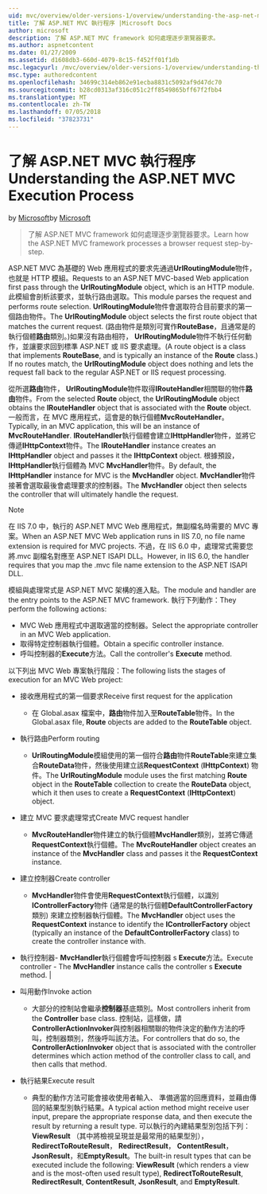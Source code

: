 ```yaml
---
uid: mvc/overview/older-versions-1/overview/understanding-the-asp-net-mvc-execution-process
title: 了解 ASP.NET MVC 執行程序 |Microsoft Docs
author: microsoft
description: 了解 ASP.NET MVC framework 如何處理逐步瀏覽器要求。
ms.author: aspnetcontent
ms.date: 01/27/2009
ms.assetid: d1608db3-660d-4079-8c15-f452ff01f1db
msc.legacyurl: /mvc/overview/older-versions-1/overview/understanding-the-asp-net-mvc-execution-process
msc.type: authoredcontent
ms.openlocfilehash: 34699c314eb862e91ecba8831c5092af9d47dc70
ms.sourcegitcommit: b28cd0313af316c051c2ff8549865bff67f2fbb4
ms.translationtype: MT
ms.contentlocale: zh-TW
ms.lasthandoff: 07/05/2018
ms.locfileid: "37823731"
---
```

<a name="understanding-the-aspnet-mvc-execution-process"></a><span data-ttu-id="f9f1a-103">了解 ASP.NET MVC 執行程序</span><span class="sxs-lookup"><span data-stu-id="f9f1a-103">Understanding the ASP.NET MVC Execution Process</span></span>
====================
<span data-ttu-id="f9f1a-104">by [Microsoft](https://github.com/microsoft)</span><span class="sxs-lookup"><span data-stu-id="f9f1a-104">by [Microsoft](https://github.com/microsoft)</span></span>

> <span data-ttu-id="f9f1a-105">了解 ASP.NET MVC framework 如何處理逐步瀏覽器要求。</span><span class="sxs-lookup"><span data-stu-id="f9f1a-105">Learn how the ASP.NET MVC framework processes a browser request step-by-step.</span></span>


<span data-ttu-id="f9f1a-106">ASP.NET MVC 為基礎的 Web 應用程式的要求先通過**UrlRoutingModule**物件，也就是 HTTP 模組。</span><span class="sxs-lookup"><span data-stu-id="f9f1a-106">Requests to an ASP.NET MVC-based Web application first pass through the **UrlRoutingModule** object, which is an HTTP module.</span></span> <span data-ttu-id="f9f1a-107">此模組會剖析該要求，並執行路由選取。</span><span class="sxs-lookup"><span data-stu-id="f9f1a-107">This module parses the request and performs route selection.</span></span> <span data-ttu-id="f9f1a-108">**UrlRoutingModule**物件會選取符合目前要求的第一個路由物件。</span><span class="sxs-lookup"><span data-stu-id="f9f1a-108">The **UrlRoutingModule** object selects the first route object that matches the current request.</span></span> <span data-ttu-id="f9f1a-109">(路由物件是類別可實作**RouteBase**，且通常是的執行個體**路由**類別。)如果沒有路由相符， **UrlRoutingModule**物件不執行任何動作，並讓要求回到標準 ASP.NET 或 IIS 要求處理。</span><span class="sxs-lookup"><span data-stu-id="f9f1a-109">(A route object is a class that implements **RouteBase**, and is typically an instance of the **Route** class.) If no routes match, the **UrlRoutingModule** object does nothing and lets the request fall back to the regular ASP.NET or IIS request processing.</span></span>

<span data-ttu-id="f9f1a-110">從所選**路由**物件， **UrlRoutingModule**物件取得**IRouteHandler**相關聯的物件**路由**物件。</span><span class="sxs-lookup"><span data-stu-id="f9f1a-110">From the selected **Route** object, the **UrlRoutingModule** object obtains the **IRouteHandler** object that is associated with the **Route** object.</span></span> <span data-ttu-id="f9f1a-111">一般而言，在 MVC 應用程式，這會是的執行個體**MvcRouteHandler**。</span><span class="sxs-lookup"><span data-stu-id="f9f1a-111">Typically, in an MVC application, this will be an instance of **MvcRouteHandler**.</span></span> <span data-ttu-id="f9f1a-112">**IRouteHandler**執行個體會建立**IHttpHandler**物件，並將它傳遞**IHttpContext**物件。</span><span class="sxs-lookup"><span data-stu-id="f9f1a-112">The **IRouteHandler** instance creates an **IHttpHandler** object and passes it the **IHttpContext** object.</span></span> <span data-ttu-id="f9f1a-113">根據預設， **IHttpHandler**執行個體為 MVC **MvcHandler**物件。</span><span class="sxs-lookup"><span data-stu-id="f9f1a-113">By default, the **IHttpHandler** instance for MVC is the **MvcHandler** object.</span></span> <span data-ttu-id="f9f1a-114">**MvcHandler**物件接著會選取最後會處理要求的控制器。</span><span class="sxs-lookup"><span data-stu-id="f9f1a-114">The **MvcHandler** object then selects the controller that will ultimately handle the request.</span></span>

> [!NOTE]
> <span data-ttu-id="f9f1a-115">在 IIS 7.0 中，執行的 ASP.NET MVC Web 應用程式，無副檔名時需要的 MVC 專案。</span><span class="sxs-lookup"><span data-stu-id="f9f1a-115">When an ASP.NET MVC Web application runs in IIS 7.0, no file name extension is required for MVC projects.</span></span> <span data-ttu-id="f9f1a-116">不過，在 IIS 6.0 中，處理常式需要您將.mvc 副檔名對應至 ASP.NET ISAPI DLL。</span><span class="sxs-lookup"><span data-stu-id="f9f1a-116">However, in IIS 6.0, the handler requires that you map the .mvc file name extension to the ASP.NET ISAPI DLL.</span></span>


<span data-ttu-id="f9f1a-117">模組與處理常式是 ASP.NET MVC 架構的進入點。</span><span class="sxs-lookup"><span data-stu-id="f9f1a-117">The module and handler are the entry points to the ASP.NET MVC framework.</span></span> <span data-ttu-id="f9f1a-118">執行下列動作：</span><span class="sxs-lookup"><span data-stu-id="f9f1a-118">They perform the following actions:</span></span>

- <span data-ttu-id="f9f1a-119">MVC Web 應用程式中選取適當的控制器。</span><span class="sxs-lookup"><span data-stu-id="f9f1a-119">Select the appropriate controller in an MVC Web application.</span></span>
- <span data-ttu-id="f9f1a-120">取得特定控制器執行個體。</span><span class="sxs-lookup"><span data-stu-id="f9f1a-120">Obtain a specific controller instance.</span></span>
- <span data-ttu-id="f9f1a-121">呼叫控制器的**Execute**方法。</span><span class="sxs-lookup"><span data-stu-id="f9f1a-121">Call the controller's **Execute** method.</span></span>

<span data-ttu-id="f9f1a-122">以下列出 MVC Web 專案執行階段：</span><span class="sxs-lookup"><span data-stu-id="f9f1a-122">The following lists the stages of execution for an MVC Web project:</span></span>

- <span data-ttu-id="f9f1a-123">接收應用程式的第一個要求</span><span class="sxs-lookup"><span data-stu-id="f9f1a-123">Receive first request for the application</span></span> 

    - <span data-ttu-id="f9f1a-124">在 Global.asax 檔案中，**路由**物件加入至**RouteTable**物件。</span><span class="sxs-lookup"><span data-stu-id="f9f1a-124">In the Global.asax file, **Route** objects are added to the **RouteTable** object.</span></span>
- <span data-ttu-id="f9f1a-125">執行路由</span><span class="sxs-lookup"><span data-stu-id="f9f1a-125">Perform routing</span></span> 

    - <span data-ttu-id="f9f1a-126">**UrlRoutingModule**模組使用的第一個符合**路由**物件**RouteTable**來建立集合**RouteData**物件，然後使用建立該**RequestContext** (**IHttpContext**) 物件。</span><span class="sxs-lookup"><span data-stu-id="f9f1a-126">The **UrlRoutingModule** module uses the first matching **Route** object in the **RouteTable** collection to create the **RouteData** object, which it then uses to create a **RequestContext** (**IHttpContext**) object.</span></span>
- <span data-ttu-id="f9f1a-127">建立 MVC 要求處理常式</span><span class="sxs-lookup"><span data-stu-id="f9f1a-127">Create MVC request handler</span></span> 

    - <span data-ttu-id="f9f1a-128">**MvcRouteHandler**物件建立的執行個體**MvcHandler**類別，並將它傳遞**RequestContext**執行個體。</span><span class="sxs-lookup"><span data-stu-id="f9f1a-128">The **MvcRouteHandler** object creates an instance of the **MvcHandler** class and passes it the **RequestContext** instance.</span></span>
- <span data-ttu-id="f9f1a-129">建立控制器</span><span class="sxs-lookup"><span data-stu-id="f9f1a-129">Create controller</span></span> 

    - <span data-ttu-id="f9f1a-130">**MvcHandler**物件會使用**RequestContext**執行個體，以識別**IControllerFactory**物件 (通常是的執行個體**DefaultControllerFactory**類別) 來建立控制器執行個體。</span><span class="sxs-lookup"><span data-stu-id="f9f1a-130">The **MvcHandler** object uses the **RequestContext** instance to identify the **IControllerFactory** object (typically an instance of the **DefaultControllerFactory** class) to create the controller instance with.</span></span>
- <span data-ttu-id="f9f1a-131">執行控制器- **MvcHandler**執行個體會呼叫控制器 s **Execute**方法。</span><span class="sxs-lookup"><span data-stu-id="f9f1a-131">Execute controller - The **MvcHandler** instance calls the controller s **Execute** method.</span></span> |
- <span data-ttu-id="f9f1a-132">叫用動作</span><span class="sxs-lookup"><span data-stu-id="f9f1a-132">Invoke action</span></span> 

    - <span data-ttu-id="f9f1a-133">大部分的控制站會繼承**控制器**基底類別。</span><span class="sxs-lookup"><span data-stu-id="f9f1a-133">Most controllers inherit from the **Controller** base class.</span></span> <span data-ttu-id="f9f1a-134">控制站，這樣做，請**ControllerActionInvoker**與控制器相關聯的物件決定的動作方法的呼叫，控制器類別，然後呼叫該方法。</span><span class="sxs-lookup"><span data-stu-id="f9f1a-134">For controllers that do so, the **ControllerActionInvoker** object that is associated with the controller determines which action method of the controller class to call, and then calls that method.</span></span>
- <span data-ttu-id="f9f1a-135">執行結果</span><span class="sxs-lookup"><span data-stu-id="f9f1a-135">Execute result</span></span> 

    - <span data-ttu-id="f9f1a-136">典型的動作方法可能會接收使用者輸入、 準備適當的回應資料，並藉由傳回的結果型別執行結果。</span><span class="sxs-lookup"><span data-stu-id="f9f1a-136">A typical action method might receive user input, prepare the appropriate response data, and then execute the result by returning a result type.</span></span> <span data-ttu-id="f9f1a-137">可以執行的內建結果型別包括下列： **ViewResult** （其中將檢視呈現並是最常用的結果型別）， **RedirectToRouteResult**， **RedirectResult**， **ContentResult**， **JsonResult**，和**EmptyResult**。</span><span class="sxs-lookup"><span data-stu-id="f9f1a-137">The built-in result types that can be executed include the following: **ViewResult** (which renders a view and is the most-often used result type), **RedirectToRouteResult**, **RedirectResult**, **ContentResult**, **JsonResult**, and **EmptyResult**.</span></span>
